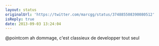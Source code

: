 ```yaml
---
layout: status
originalUrl: 'https://twitter.com/marcgg/status/374885508390080512'
isReply: true
date: 2013-09-03 13:24:04
---
```


@pointcom ah dommage, c'est classieux de developper tout seul
